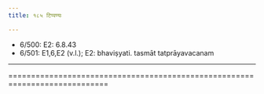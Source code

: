 ```yaml
---
title: १८५ टिप्पण्यः

---
```

- 6/500: E2: 6.8.43
- 6/501: E1,6,E2 (v.l.); E2: bhaviṣyati. tasmāt tatprāyavacanam

____________________________________________




============================================================================